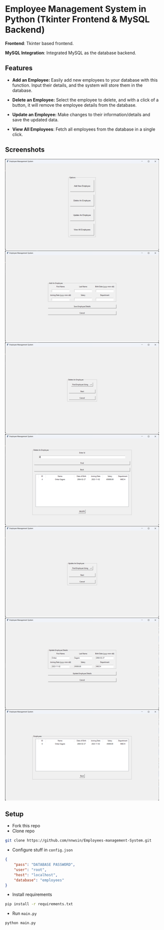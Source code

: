 
# Employee Management System in Python (Tkinter Frontend & MySQL Backend)

**Frontend**: Tkinter based frontend.

**MySQL Integration**: Integrated MySQL as the database backend.

## Features

- **Add an Employee:** Easily add new employees to your database with this function. Input their details, and the system will store them in the database.

- **Delete an Employee:** Select the employee to delete, and with a click of a button, it will remove the employee details from the database.

- **Update an Employee:** Make changes to their information/details and save the updated data.

- **View All Employees**: Fetch all employees from the database in a single click.

## Screenshots

![App Screenshot](https://github.com/OnkarSagare27/employee-management-mysql/blob/master/screenshots/home_screeen.png)
![App Screenshot](https://github.com/OnkarSagare27/employee-management-mysql/blob/master/screenshots/add_an_employee.png)
![App Screenshot](https://github.com/OnkarSagare27/employee-management-mysql/blob/master/screenshots/delete_an_employee.png)
![App Screenshot](https://github.com/OnkarSagare27/employee-management-mysql/blob/master/screenshots/delete_an_employee_2.png)
![App Screenshot](https://github.com/OnkarSagare27/employee-management-mysql/blob/master/screenshots/update_an_employee.png)
![App Screenshot](https://github.com/OnkarSagare27/employee-management-mysql/blob/master/screenshots/update_an_employee_2.png)
![App Screenshot](https://github.com/OnkarSagare27/employee-management-mysql/blob/master/screenshots/view_all_employee.png)

## Setup
- Fork this repo
- Clone repo
```sh
git clone https://github.com/nnwsin/Employees-management-System.git
```
- Configure stuff in ``config.json``
```json
{
    "pass": "DATABASE PASSWORD",
    "user": "root",
    "host": "localhost",
    "database": "employees"
}
```
- Install requirements
```sh
pip install -r requirements.txt
```
- Run ``main.py``
```sh
python main.py
```
